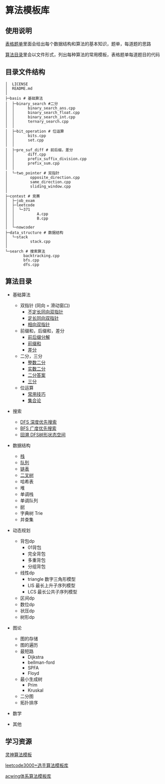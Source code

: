 # 算法模板库

## 使用说明

[表格题单](https://docs.google.com/spreadsheets/d/1-8uiWZgGRc4NgLgGnXCCuTpaJyqXYh5K7YWHCNxqJkg/edit#gid=635571784)里面会给出每个数据结构和算法的基本知识，题单，每道题的思路

[算法目录](#算法目录)里会以文件形式，列出每种算法的常用模板，表格题单每道题目的代码

## 目录文件结构
```
│  LICENSE
│  README.md
│  
├─basis # 基础算法
│  ├─binary_search #二分
│  │      binary_search_ans.cpp
│  │      binary_search_float.cpp
│  │      binary_search_int.cpp
│  │      ternary_search.cpp
│  │      
│  ├─bit_operation # 位运算
│  │      bits.cpp
│  │      set.cpp
│  │      
│  ├─pre_suf_diff # 前后缀，差分
│  │      diff.cpp
│  │      prefix_suffix_division.cpp
│  │      prefix_sum.cpp
│  │      
│  └─two_pointer # 双指针
│          opposite_direction.cpp
│          same_direction.cpp
│          sliding_window.cpp
│          
├─contest # 竞赛
│  ├─job_exam
│  ├─leetcode
│  │  └─371
│  │          A.cpp
│  │          B.cpp
│  │          
│  └─nowcoder
├─data_structure # 数据结构
│  └─stack
│          stack.cpp
│          
└─search # 搜索算法
        backtracking.cpp
        bfs.cpp
        dfs.cpp
```

## 算法目录

- 基础算法
    - 双指针 (同向 = 滑动窗口)
        - [不定长同向双指针](./basis/two_pointer/same_direction.cpp)
        - [定长同向双指针](./basis/two_pointer/sliding_window.cpp)
        - [相向双指针](./basis/two_pointer/opposite_direction.cpp)
    - 前缀和，后缀和，差分
        - [前后缀分解](./basis/pre_suf_diff/prefix_suffix_division.cpp)
        - [前缀和](./basis/pre_suf_diff/prefix_sum.cpp)
        - [差分](./basis/pre_suf_diff/diff.cpp)
    - 二分，三分
        - [整数二分](./basis/binary_search/binary_search_int.cpp)
        - [实数二分](./basis/binary_search/binary_search_float.cpp)
        - [二分答案](./basis/binary_search/binary_search_ans.cpp)
        - [三分](./basis/binary_search/ternary_search.cpp)
    - 位运算
        - [常用技巧](./basis/bit_operation/bits.cpp)
        - [集合论](./basis/bit_operation/set.cpp)
- 搜索
    - [DFS 深度优先搜索](./search/dfs.cpp)
    - [BFS 广度优先搜索](./search/bfs.cpp)
    - [回溯 DFS树形状态空间](./search/backtracking.cpp)

- 数据结构
    - [栈](./data_structure/stack/stack.cpp)
    - [队列](./data_structure/queue/queue.cpp)
    - [链表](./data_structure/List/list.cpp)
    - [二叉树](./data_structure/binary_tree/binary_tree.cpp)
    - 哈希表
    - 堆
    - 单调栈 
    - 单调队列
    - [树](./data_structure/tree/tree.cpp)
    - 字典树 Trie
    - 并查集

- 动态规划
    - 背包dp
        - 01背包
        - 完全背包
        - 多重背包
        - 分组背包
    - 线性dp
        - triangle 数字三角形模型
        - LIS 最长上升子序列模型
        - LCS 最长公共子序列模型
    - 区间dp
    - 数位dp
    - 状压dp
    - 树形dp
- 图论
    - 图的存储
    - 图的遍历
    - 最短路
        - Dijkstra
        - bellman-ford
        - SPFA
        - Floyd
    - 最小生成树
        - Prim
        - Kruskal
    - 二分图
    - 拓扑排序
- 数学
- 其他

## 学习资源
[灵神算法模板](https://github.com/EndlessCheng/codeforces-go/tree/master)

[leetcode3000+选手算法模板库](https://github.com/liupengsay/PyIsTheBestLang)

[acwing体系算法模板库](https://github.com/upupming/algorithm/tree/master)


